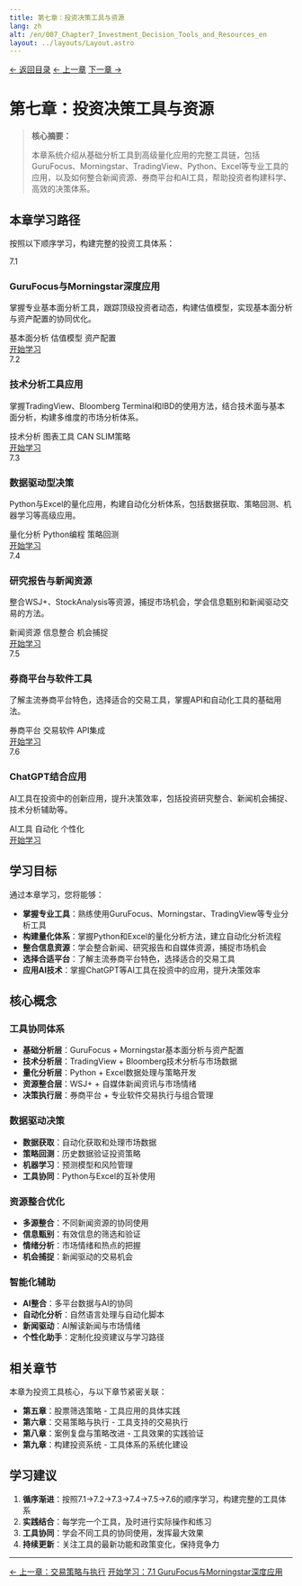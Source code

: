 ```yaml
---
title: 第七章：投资决策工具与资源
lang: zh
alt: /en/007_Chapter7_Investment_Decision_Tools_and_Resources_en
layout: ../layouts/Layout.astro
---
```


<div class="page-nav">
  <a href="/">← 返回目录</a>
  <a href="/006_Chapter6_Trading_Strategies_and_Execution_CN">← 上一章</a>
  <a href="/008_Chapter8_Case_Review_and_Strategy_Improvement_CN">下一章 →</a>
</div>

# 第七章：投资决策工具与资源

> **核心摘要：**
> 
> 本章系统介绍从基础分析工具到高级量化应用的完整工具链，包括GuruFocus、Morningstar、TradingView、Python、Excel等专业工具的应用，以及如何整合新闻资源、券商平台和AI工具，帮助投资者构建科学、高效的决策体系。

## 本章学习路径

按照以下顺序学习，构建完整的投资工具体系：

<div class="chapters-grid">
  <div class="chapter-card">
    <div class="chapter-header">
      <span class="chapter-number">7.1</span>
      <h3>GuruFocus与Morningstar深度应用</h3>
    </div>
    <p>掌握专业基本面分析工具，跟踪顶级投资者动态，构建估值模型，实现基本面分析与资产配置的协同优化。</p>
    <div class="chapter-features">
      <span class="feature-tag">基本面分析</span>
      <span class="feature-tag">估值模型</span>
      <span class="feature-tag">资产配置</span>
    </div>
    <a href="/007_Chapter7/7.1_GuruFocus_Morningstar_CN" class="chapter-link">开始学习</a>
  </div>

  <div class="chapter-card">
    <div class="chapter-header">
      <span class="chapter-number">7.2</span>
      <h3>技术分析工具应用</h3>
    </div>
    <p>掌握TradingView、Bloomberg Terminal和IBD的使用方法，结合技术面与基本面分析，构建多维度的市场分析体系。</p>
    <div class="chapter-features">
      <span class="feature-tag">技术分析</span>
      <span class="feature-tag">图表工具</span>
      <span class="feature-tag">CAN SLIM策略</span>
    </div>
    <a href="/007_Chapter7/7.2_Technical_Analysis_Tools_CN" class="chapter-link">开始学习</a>
  </div>

  <div class="chapter-card">
    <div class="chapter-header">
      <span class="chapter-number">7.3</span>
      <h3>数据驱动型决策</h3>
    </div>
    <p>Python与Excel的量化应用，构建自动化分析体系，包括数据获取、策略回测、机器学习等高级应用。</p>
    <div class="chapter-features">
      <span class="feature-tag">量化分析</span>
      <span class="feature-tag">Python编程</span>
      <span class="feature-tag">策略回测</span>
    </div>
    <a href="/007_Chapter7/7.3_Data_Driven_Decision_CN" class="chapter-link">开始学习</a>
  </div>

  <div class="chapter-card">
    <div class="chapter-header">
      <span class="chapter-number">7.4</span>
      <h3>研究报告与新闻资源</h3>
    </div>
    <p>整合WSJ+、StockAnalysis等资源，捕捉市场机会，学会信息甄别和新闻驱动交易的方法。</p>
    <div class="chapter-features">
      <span class="feature-tag">新闻资源</span>
      <span class="feature-tag">信息整合</span>
      <span class="feature-tag">机会捕捉</span>
    </div>
    <a href="/007_Chapter7/7.4_Research_News_Resources_CN" class="chapter-link">开始学习</a>
  </div>

  <div class="chapter-card">
    <div class="chapter-header">
      <span class="chapter-number">7.5</span>
      <h3>券商平台与软件工具</h3>
    </div>
    <p>了解主流券商平台特色，选择适合的交易工具，掌握API和自动化工具的基础用法。</p>
    <div class="chapter-features">
      <span class="feature-tag">券商平台</span>
      <span class="feature-tag">交易软件</span>
      <span class="feature-tag">API集成</span>
    </div>
    <a href="/007_Chapter7/7.5_Broker_Platform_Tools_CN" class="chapter-link">开始学习</a>
  </div>

  <div class="chapter-card">
    <div class="chapter-header">
      <span class="chapter-number">7.6</span>
      <h3>ChatGPT结合应用</h3>
    </div>
    <p>AI工具在投资中的创新应用，提升决策效率，包括投资研究整合、新闻机会捕捉、技术分析辅助等。</p>
    <div class="chapter-features">
      <span class="feature-tag">AI工具</span>
      <span class="feature-tag">自动化</span>
      <span class="feature-tag">个性化</span>
    </div>
    <a href="/007_Chapter7/7.6_ChatGPT_Integration_CN" class="chapter-link">开始学习</a>
  </div>
</div>

## 学习目标

通过本章学习，您将能够：

- **掌握专业工具**：熟练使用GuruFocus、Morningstar、TradingView等专业分析工具
- **构建量化体系**：掌握Python和Excel的量化分析方法，建立自动化分析流程
- **整合信息资源**：学会整合新闻、研究报告和自媒体资源，捕捉市场机会
- **选择合适平台**：了解主流券商平台特色，选择适合的交易工具
- **应用AI技术**：掌握ChatGPT等AI工具在投资中的应用，提升决策效率

## 核心概念

### 工具协同体系
- **基础分析层**：GuruFocus + Morningstar基本面分析与资产配置
- **技术分析层**：TradingView + Bloomberg技术分析与市场数据
- **量化分析层**：Python + Excel数据处理与策略开发
- **资源整合层**：WSJ+ + 自媒体新闻资讯与市场情绪
- **决策执行层**：券商平台 + 专业软件交易执行与组合管理

### 数据驱动决策
- **数据获取**：自动化获取和处理市场数据
- **策略回测**：历史数据验证投资策略
- **机器学习**：预测模型和风险管理
- **工具协同**：Python与Excel的互补使用

### 资源整合优化
- **多源整合**：不同新闻资源的协同使用
- **信息甄别**：有效信息的筛选和验证
- **情绪分析**：市场情绪和热点的把握
- **机会捕捉**：新闻驱动的交易机会

### 智能化辅助
- **AI整合**：多平台数据与AI的协同
- **自动化分析**：自然语言处理与自动化脚本
- **新闻驱动**：AI解读新闻与市场情绪
- **个性化助手**：定制化投资建议与学习路径

## 相关章节

本章为投资工具核心，与以下章节紧密关联：

- **第五章**：股票筛选策略 - 工具应用的具体实践
- **第六章**：交易策略与执行 - 工具支持的交易执行
- **第八章**：案例复盘与策略改进 - 工具效果的实践验证
- **第九章**：构建投资系统 - 工具体系的系统化建设

## 学习建议

1. **循序渐进**：按照7.1→7.2→7.3→7.4→7.5→7.6的顺序学习，构建完整的工具体系
2. **实践结合**：每学完一个工具，及时进行实际操作和练习
3. **工具协同**：学会不同工具的协同使用，发挥最大效果
4. **持续更新**：关注工具的最新功能和政策变化，保持竞争力

---

<div class="bottom-nav">
  <a href="/006_Chapter6_Trading_Strategies_and_Execution_CN">← 上一章：交易策略与执行</a>
  <a href="/007_Chapter7/7.1_GuruFocus_Morningstar_CN">开始学习：7.1 GuruFocus与Morningstar深度应用</a>
</div> 
<style>
  
  
  /* 页面导航样式 - 与底部导航一致 */
  .page-nav {
    display: flex;
    justify-content: center;
    align-items: center;
    gap: 2rem;
    padding: 1.5rem 0;
    margin: 2rem 0;
    border-top: 1px solid var(--border-color);
    border-bottom: 1px solid var(--border-color);
  }

  .page-nav a {
    display: inline-flex;
    align-items: center;
    padding: 0.8rem 1.5rem;
    background: linear-gradient(135deg, var(--primary-color) 0%, var(--primary-light) 100%);
    color: white;
    text-decoration: none;
    border-radius: 25px;
    font-size: 0.95rem;
    font-weight: 600;
    transition: all 0.3s ease;
    box-shadow: 0 4px 12px rgba(56, 142, 60, 0.3);
  }

  .page-nav a:hover {
    background: linear-gradient(135deg, var(--primary-light) 0%, #81C784 100%);
    transform: translateY(-2px);
    box-shadow: 0 6px 20px rgba(56, 142, 60, 0.4);
  }

  .page-nav a:first-child {
    background: linear-gradient(135deg, #2196f3 0%, #42a5f5 100%);
    box-shadow: 0 4px 12px rgba(33, 150, 243, 0.3);
  }

  .page-nav a:first-child:hover {
    background: linear-gradient(135deg, #42a5f5 0%, #64b5f6 100%);
    box-shadow: 0 6px 20px rgba(33, 150, 243, 0.4);
  }

  .page-nav a:last-child {
    background: linear-gradient(135deg, var(--primary-color) 0%, var(--primary-light) 100%);
    box-shadow: 0 4px 12px rgba(56, 142, 60, 0.3);
  }

  .page-nav a:last-child:hover {
    background: linear-gradient(135deg, var(--primary-light) 0%, #81C784 100%);
    box-shadow: 0 6px 20px rgba(56, 142, 60, 0.4);
  }

  /* 暗色模式适配 */
  [data-theme="dark"] .page-nav a:first-child {
    background: linear-gradient(135deg, #1976d2 0%, #1e88e5 100%);
  }

  [data-theme="dark"] .page-nav a:first-child:hover {
    background: linear-gradient(135deg, #1e88e5 0%, #2196f3 100%);
  }

  /* 响应式设计 */
  @media (max-width: 768px) {
    .page-nav {
      flex-direction: column;
      gap: 1rem;
    }

    .page-nav a {
      font-size: 0.9rem;
      padding: 0.7rem 1.2rem;
    }
  }
</style>

